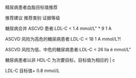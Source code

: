  精尿病患者血脂目标值推荐

推荐建议                               推荐类别 证据等级

糖尿病合并 ASCVD 患者:LDL-C < 1.4 mmol/L" * 9     1       A

ASCVD 风险为高危的糖尿病患者:LDL-C < 18   1      A
mmol/L?!

ASCVD 风险为低、中危的糖尿病患者:LDL-C < 26 Ila      é
mmol/L"

糖尿病患者以非 HDL-C 为次要目标，目标值为相应的 |       c

LDL-C 目标值+ 0.8 mmol/L

